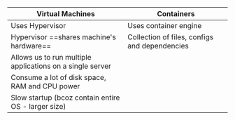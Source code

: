 
| Virtual Machines                                          | Containers                                    |
| --------------------------------------------------------- | --------------------------------------------- |
| Uses Hypervisor                                           |  Uses container engine|
| Hypervisor ==shares machine's hardware==                  |      Collection of files, configs and dependencies                                         |
| Allows us to run multiple applications on a single server |                                               |
| Consume a lot of disk space, RAM and CPU power            |                                               |
| Slow startup (bcoz contain entire OS - larger size)                                              |                                               |

